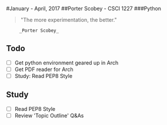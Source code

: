 #January - April, 2017
##Porter Scobey - CSCI 1227
###Python

> "The more experimentation, the better."

         _Porter Scobey_

## Todo
- [ ] Get python environment geared up in Arch
- [ ] Get PDF reader for Arch
- [ ] Study: Read PEP8 Style

## Study
- [ ] Read PEP8 Style
- [ ] Review 'Topic Outline' Q&As
